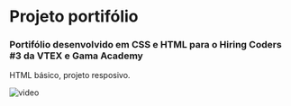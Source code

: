 # Projeto portifólio

### Portifólio desenvolvido em CSS e HTML para o Hiring Coders #3 da VTEX e Gama Academy
HTML básico, projeto resposivo.


![video](https://user-images.githubusercontent.com/4969693/166077369-94f6ac95-80b2-4162-80e7-c8422d8a63e0.gif)
